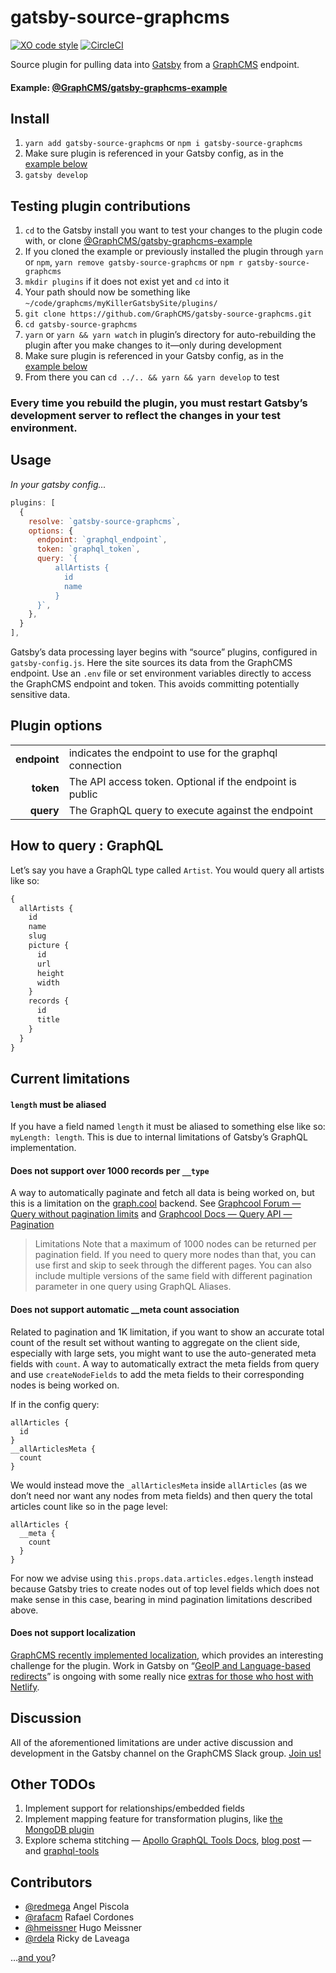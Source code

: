 # gatsby-source-graphcms

[![XO code style](https://img.shields.io/badge/code_style-XO-5ed9c7.svg)](https://github.com/sindresorhus/xo) [![CircleCI](https://img.shields.io/circleci/project/github/GraphCMS/gatsby-source-graphcms.svg)](https://circleci.com/gh/GraphCMS/gatsby-source-graphcms)

Source plugin for pulling data into [Gatsby](https://github.com/gatsbyjs) from a [GraphCMS](https://graphcms.com) endpoint.

#### Example: [@GraphCMS/gatsby-graphcms-example](https://github.com/GraphCMS/gatsby-graphcms-example)

## Install

1. `yarn add gatsby-source-graphcms` or `npm i gatsby-source-graphcms`
1. Make sure plugin is referenced in your Gatsby config, as in the
   [example&nbsp;below](#usage)
1. `gatsby develop`

## Testing plugin contributions

1. `cd` to the Gatsby install you want to test your changes to the plugin code
   with, or clone [@GraphCMS/gatsby-graphcms-example](https://github.com/GraphCMS/gatsby-graphcms-example)
1. If you cloned the example or previously installed the plugin through `yarn`
   or `npm`, `yarn remove gatsby-source-graphcms` or `npm r
   gatsby-source-graphcms`
1. `mkdir plugins` if it does not exist yet and `cd` into it
1. Your path should now be something like
   `~/code/graphcms/myKillerGatsbySite/plugins/`
1. `git clone https://github.com/GraphCMS/gatsby-source-graphcms.git`
1. `cd gatsby-source-graphcms`
1. `yarn` or `yarn && yarn watch` in plugin’s directory for auto-rebuilding the
   plugin after you make changes to it—only during development
1. Make sure plugin is referenced in your Gatsby config, as in the
   [example&nbsp;below](#usage)
1. From there you can `cd ../.. && yarn && yarn develop` to test

### Every time you rebuild the plugin, you must restart Gatsby’s development server to reflect the changes in your test environment.

## Usage

_In your gatsby config..._

```javascript
plugins: [
  {
    resolve: `gatsby-source-graphcms`,
    options: {
      endpoint: `graphql_endpoint`,
      token: `graphql_token`,
      query: `{
          allArtists {
            id
            name
          }
      }`,
    },
  }
],
```

Gatsby’s data processing layer begins with “source” plugins, configured in `gatsby-config.js`. Here the site sources its data from the GraphCMS endpoint. Use an `.env` file or set environment variables directly to access the GraphCMS
endpoint and token. This avoids committing potentially sensitive data.

## Plugin options

|              |                                                          |
| -----------: | :------------------------------------------------------- |
| **endpoint** | indicates the endpoint to use for the graphql connection |
|    **token** | The API access token. Optional if the endpoint is public |
|    **query** | The GraphQL query to execute against the endpoint        |

## How to query : GraphQL

Let’s say you have a GraphQL type called `Artist`. You would query all artists
like so:

```graphql
{
  allArtists {
    id
    name
    slug
    picture {
      id
      url
      height
      width
    }
    records {
      id
      title
    }
  }
}
```

## Current limitations

#### `length` must be aliased

If you have a field named `length` it must be aliased to something else like so:
`myLength: length`. This is due to internal limitations of Gatsby’s GraphQL
implementation.

#### Does not support over 1000 records per `__type`

A way to automatically paginate and fetch all data is being worked on, but this is a limitation on the [graph.cool](https://www.graph.cool) backend. See [Graphcool Forum — Query without pagination limits](https://www.graph.cool/forum/t/query-without-pagination-limits/845) and [Graphcool Docs — Query API — Pagination](https://www.graph.cool/docs/reference/graphql-api/query-api-nia9nushae/#pagination)

> Limitations Note that a maximum of 1000 nodes can be returned per pagination
> field. If you need to query more nodes than that, you can use first and skip
> to seek through the different pages. You can also include multiple versions of
> the same field with different pagination parameter in one query using GraphQL
> Aliases.

#### Does not support automatic __meta count association

Related to pagination and 1K limitation, if you want to show an accurate total count of the result set without wanting to aggregate on the client side, especially with large sets, you might want to use the auto-generated meta fields with `count`. A way to automatically extract the meta fields from query and use `createNodeFields` to add the meta fields to their corresponding nodes is being worked on.

If in the config query:

```
allArticles {
  id
}
__allArticlesMeta {
  count
}
```

We would instead move the `_allArticlesMeta` inside `allArticles` (as we don’t need nor want any nodes from meta fields) and then query the total articles count like so in the page level:

```
allArticles {
  __meta {
    count
  }
}
```

For now we advise using `this.props.data.articles.edges.length` instead because Gatsby tries to create nodes out of top level fields which does not make sense in this case, bearing in mind pagination limitations described above.

#### Does not support localization

[GraphCMS recently implemented localization](https://graphcms.com/blog/introducing-content-localization), which provides an interesting challenge for the plugin. Work in Gatsby on “[GeoIP and Language-based redirects](https://github.com/gatsbyjs/gatsby/pull/2890)” is ongoing with some really nice [extras for those who host with Netlify](https://www.netlify.com/docs/redirects/#geoip-and-language-based-redirects).

## Discussion

All of the aforementioned limitations are under active discussion and development in the Gatsby channel on the GraphCMS Slack group. [Join us!](https://slack.graphcms.com/)

## Other TODOs

1. Implement support for relationships/embedded fields
1. Implement mapping feature for transformation plugins, like [the MongoDB plugin](https://www.gatsbyjs.org/packages/gatsby-source-mongodb/#mapping-mediatype-feature)
1. Explore schema stitching — [Apollo GraphQL Tools Docs](https://www.apollographql.com/docs/graphql-tools/schema-stitching.html), [blog post](https://dev-blog.apollodata.com/graphql-schema-stitching-8af23354ac37) — and [graphql-tools](https://github.com/apollographql/graphql-tools)

## Contributors

* [@redmega](https://github.com/redmega) Angel Piscola
* [@rafacm](https://github.com/rafacm) Rafael Cordones
* [@hmeissner](https://github.com/hmeissner) Hugo Meissner
* [@rdela](https://github.com/rdela) Ricky de Laveaga

…[and you](https://github.com/GraphCMS/gatsby-source-graphcms/issues)?
